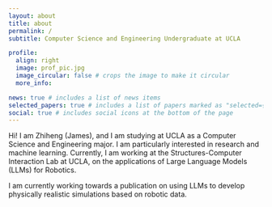 ```yaml
---
layout: about
title: about
permalink: /
subtitle: Computer Science and Engineering Undergraduate at UCLA

profile:
  align: right
  image: prof_pic.jpg
  image_circular: false # crops the image to make it circular
  more_info:

news: true # includes a list of news items
selected_papers: true # includes a list of papers marked as "selected={true}"
social: true # includes social icons at the bottom of the page
---
```


Hi! I am Zhiheng (James), and I am studying at UCLA as a Computer Science and Engineering major. I am particularly interested in research and machine learning. Currently, I am working at the Structures-Computer Interaction Lab at UCLA, on the applications of Large Language Models (LLMs) for Robotics.

I am currently working towards a publication on using LLMs to develop physically realistic simulations based on robotic data.